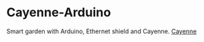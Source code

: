 # Cayenne-Arduino
Smart garden with Arduino, Ethernet shield and Cayenne.
[Cayenne](https://cayenne.mydevices.com)
